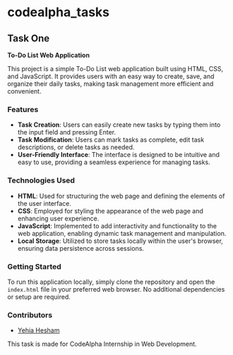 # codealpha_tasks

## Task One

**To-Do List Web Application**

This project is a simple To-Do List web application built using HTML, CSS, and JavaScript. It provides users with an easy way to create, save, and organize their daily tasks, making task management more efficient and convenient.

### Features

* **Task Creation**: Users can easily create new tasks by typing them into the input field and pressing Enter.
* **Task Modification**: Users can mark tasks as complete, edit task descriptions, or delete tasks as needed.
* **User-Friendly Interface**: The interface is designed to be intuitive and easy to use, providing a seamless experience for managing tasks.

### Technologies Used

* **HTML**: Used for structuring the web page and defining the elements of the user interface.
* **CSS**: Employed for styling the appearance of the web page and enhancing user experience.
* **JavaScript**: Implemented to add interactivity and functionality to the web application, enabling dynamic task management and manipulation.
* **Local Storage**: Utilized to store tasks locally within the user's browser, ensuring data persistence across sessions.

### Getting Started

To run this application locally, simply clone the repository and open the `index.html` file in your preferred web browser.
No additional dependencies or setup are required.


### Contributors

- [Yehia Hesham](https://github.com/yehiahesham2938)

This task is made for CodeAlpha Internship in Web Development.